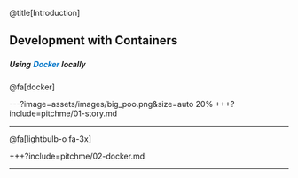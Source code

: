 @title[Introduction]
## Development with Containers
##### <span style="font-family:Helvetica Neue; font-weight:bold">Using <span style="color:#0075c9">Docker</span> locally</span>

@fa[docker] 

---?image=assets/images/big_poo.png&size=auto 20%
+++?include=pitchme/01-story.md

--- 

@fa[lightbulb-o fa-3x]

+++?include=pitchme/02-docker.md

---